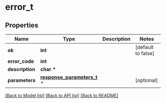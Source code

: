 # error_t

## Properties
Name | Type | Description | Notes
------------ | ------------- | ------------- | -------------
**ok** | **int** |  | [default to false]
**error_code** | **int** |  | 
**description** | **char \*** |  | 
**parameters** | [**response_parameters_t**](response_parameters.md) \* |  | [optional] 

[[Back to Model list]](../README.md#documentation-for-models) [[Back to API list]](../README.md#documentation-for-api-endpoints) [[Back to README]](../README.md)


